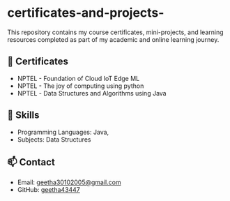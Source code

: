 # certificates-and-projects-

This repository contains my course certificates, mini-projects, and learning resources completed as part of my academic and online learning journey.

## 📜 Certificates

- NPTEL - Foundation of Cloud IoT Edge ML 
- NPTEL - The joy of computing using python 
- NPTEL - Data Structures and Algorithms using Java 

## 🧠 Skills

- Programming Languages: Java,
- Subjects: Data Structures

## 📫 Contact

- Email: geetha30102005@gmail.com
- GitHub: [geetha43447](https://github.com/geetha43447)
